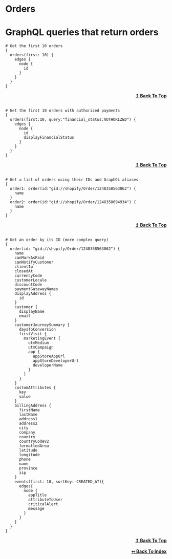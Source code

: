 # Orders

# GraphQL queries that return orders

```
# Get the first 10 orders
{
  orders(first: 10) {
    edges {
      node {
        id
      }
    }
  }
}
```

<div align="right">
<b><a href="#orders">↥ Back To Top</a></b>
</div>
<br>

```
# Get the first 10 orders with authorized payments
{
  orders(first:10, query:"financial_status:AUTHORIZED") {
    edges {
      node {
        id
        displayFinancialStatus
      }
    }
  }
}
```

<div align="right">
<b><a href="#orders">↥ Back To Top</a></b>
</div>
<br>

```
# Get a list of orders using their IDs and GraphQL aliases
{
  order1: order(id:"gid://shopify/Order/1248358563862") {
  	name
  }
  order2: order(id:"gid://shopify/Order/1248358694934") {
    name
  }
}
```

<div align="right">
  <b><a href="#orders">↥ Back To Top</a></b>
</div>
<br>

```
# Get an order by its ID (more complex query)
{
  order(id: "gid://shopify/Order/1248358563862") {
    name
    canMarkAsPaid
    canNotifyCustomer
    clientIp
    closedAt
    currencyCode
    customerLocale
    discountCode
    paymentGatewayNames
    displayAddress {
      id
    }
    customer {
      displayName
      email
    }
    customerJourneySummary {
      daysToConversion
      firstVisit {
        marketingEvent {
          utmMedium
          utmCampaign
          app {
            appStoreAppUrl
            appStoreDeveloperUrl
            developerName
          }
        }
      }
    }
    customAttributes {
      key
      value
    }
    billingAddress {
      firstName
      lastName
      address1
      address2
      city
      company
      country
      countryCodeV2
      formattedArea
      latitude
      longitude
      phone
      name
      province
      zip
    }
    events(first: 10, sortKey: CREATED_AT){
      edges{
        node {
          appTitle
          attributeToUser
          criticalAlert
          message
        }
      }
    }
  }
}

```

<div align="right">
  <b><a href="#orders">↥ Back To Top</a></b>
</div>
<br>

<div align="right">
  <b><a href="https://github.com/0l1v3r5/shopify-graphql-queries">↤ Back To Index</a></b>
</div>
